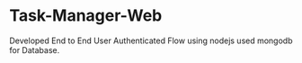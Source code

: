 # Task-Manager-Web
Developed End to End User Authenticated Flow using nodejs used mongodb for Database.
